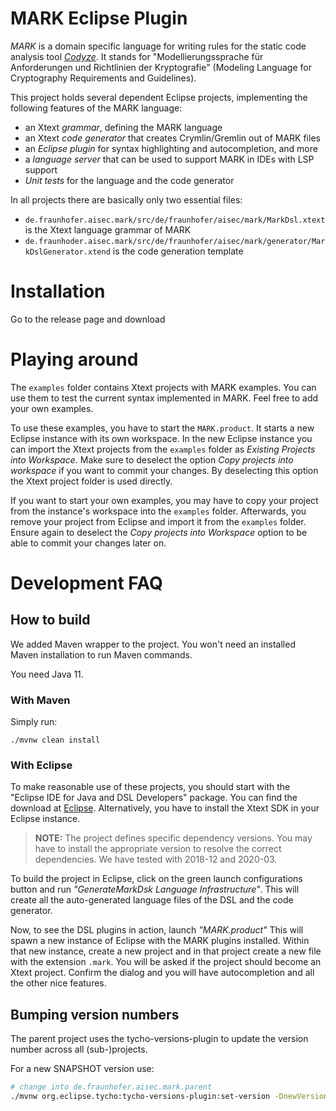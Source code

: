 # MARK Eclipse Plugin

_MARK_ is a domain specific language for writing rules for the static code analysis tool [_Codyze_](/Fraunhofer-AISEC/codyze). It stands for "Modellierungssprache für Anforderungen und Richtlinien der Kryptografie" (Modeling Language for Cryptography Requirements and Guidelines).

This project holds several dependent Eclipse projects, implementing the following features of the MARK language:

* an Xtext _grammar_, defining the MARK language
* an Xtext _code generator_ that creates Crymlin/Gremlin out of MARK files
* an _Eclipse plugin_ for syntax highlighting and autocompletion, and more
* a _language server_ that can be used to support MARK in IDEs with LSP support
* _Unit tests_ for the language and the code generator

In all projects there are basically only two essential files:

* `de.fraunhofer.aisec.mark/src/de/fraunhofer/aisec/mark/MarkDsl.xtext` is the Xtext language grammar of MARK
* `de.fraunhoder.aisec.mark/src/de/fraunhofer/aisec/mark/generator/MarkDslGenerator.xtend` is the code generation template


# Installation

Go to the release page and download 


# Playing around

The `examples` folder contains Xtext projects with MARK examples. You can use them to test the current syntax implemented in MARK. Feel free to add your own examples.

To use these examples, you have to start the `MARK.product`. It starts a new Eclipse instance with its own workspace. In the new Eclipse instance you can import the Xtext projects from the `examples` folder as *Existing Projects into Workspace*. Make sure to deselect the option *Copy projects into workspace* if you want to commit your changes. By deselecting this option the Xtext project folder is used directly.

If you want to start your own examples, you may have to copy your project from the instance's workspace into the `examples` folder. Afterwards, you remove your project from Eclipse and import it from the `examples` folder. Ensure again to deselect the *Copy projects into Workspace* option to be able to commit your changes later on.


# Development FAQ

## How to build

We added Maven wrapper to the project. You won't need an installed Maven installation to run Maven commands.

You need Java 11.


### With Maven

Simply run:

```
./mvnw clean install
```

### With Eclipse

To make reasonable use of these projects, you should start with the "Eclipse IDE for Java and DSL Developers" package. You can find the download at [Eclipse](https://www.eclipse.org/). Alternatively, you have to install the Xtext SDK in your Eclipse instance.


>__NOTE:__
>The project defines specific dependency versions. You may have to install the appropriate version to resolve the correct dependencies. We have tested with 2018-12 and 2020-03.

To build the project in Eclipse, click on the green launch configurations button and run _"GenerateMarkDsk Language Infrastructure"_. This will create all the auto-generated language files of the DSL and the code generator.

Now, to see the DSL plugins in action, launch _"MARK.product"_ This will spawn a new instance of Eclipse with the MARK plugins installed. Within that new instance, create a new project and in that project create a new file with the extension `.mark`. You will be asked if the project should become an Xtext project. Confirm the dialog and you will have autocompletion and all the other nice features.

## Bumping version numbers

The parent project uses the tycho-versions-plugin to update the version number across all (sub-)projects.

For a new SNAPSHOT version use:
```bash
# change into de.fraunhofer.aisec.mark.parent
./mvnw org.eclipse.tycho:tycho-versions-plugin:set-version -DnewVersion=X.Y.Z-SNAPSHOT -Dtycho.mode=maven
```
